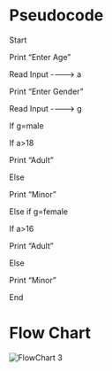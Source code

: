 # Pseudocode

Start

Print “Enter Age”

Read Input ----> a

Print “Enter Gender”

Read Input ----> g

If g=male

If a>18

Print “Adult”

Else

Print “Minor”

Else if g=female

If a>16

Print “Adult”

Else

Print “Minor”

End

# Flow Chart

![FlowChart 3](https://user-images.githubusercontent.com/117455989/209165642-fe1d47ef-1227-4a07-a0e9-731f4b9955a4.jpeg)
